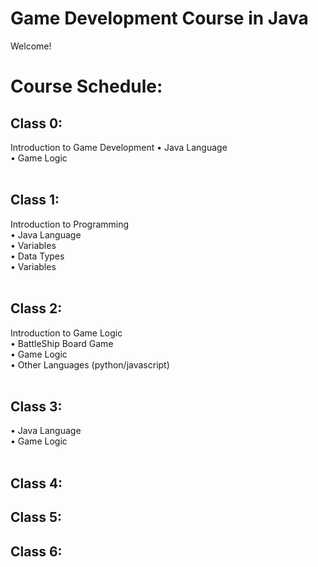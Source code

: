# Game Development Course in Java

Welcome!



<h1> Course Schedule:</h1>

<h2> Class 0:</h2>
Introduction to Game Development
• Java Language<br>
• Game Logic<br>
<br>

<h2> Class 1:</h2>
Introduction to Programming <br>
• Java Language<br>
• Variables<br>
• Data Types<br>
• Variables<br>
<br>

<h2> Class 2:</h2>
Introduction to Game Logic <br>
• BattleShip Board Game<br>
• Game Logic<br>
• Other Languages (python/javascript)<br>

<br>

<h2> Class 3:</h2>
• Java Language<br>
• Game Logic<br>
<br>

<h2> Class 4:</h2>

<h2> Class 5:</h2>

<h2> Class 6:</h2>
